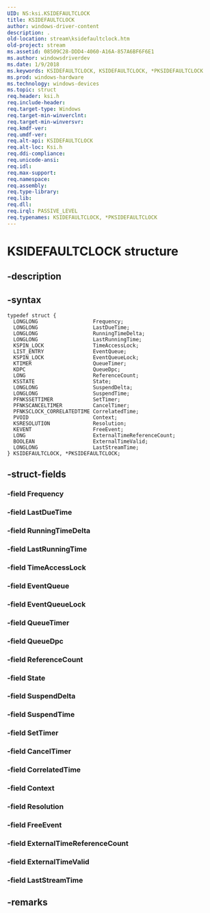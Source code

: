 ```yaml
---
UID: NS:ksi.KSIDEFAULTCLOCK
title: KSIDEFAULTCLOCK
author: windows-driver-content
description: .
old-location: stream\ksidefaultclock.htm
old-project: stream
ms.assetid: 08509C28-DDD4-4060-A16A-857A6BF6F6E1
ms.author: windowsdriverdev
ms.date: 1/9/2018
ms.keywords: KSIDEFAULTCLOCK, KSIDEFAULTCLOCK, *PKSIDEFAULTCLOCK
ms.prod: windows-hardware
ms.technology: windows-devices
ms.topic: struct
req.header: ksi.h
req.include-header: 
req.target-type: Windows
req.target-min-winverclnt: 
req.target-min-winversvr: 
req.kmdf-ver: 
req.umdf-ver: 
req.alt-api: KSIDEFAULTCLOCK
req.alt-loc: Ksi.h
req.ddi-compliance: 
req.unicode-ansi: 
req.idl: 
req.max-support: 
req.namespace: 
req.assembly: 
req.type-library: 
req.lib: 
req.dll: 
req.irql: PASSIVE_LEVEL
req.typenames: KSIDEFAULTCLOCK, *PKSIDEFAULTCLOCK
---
```


# KSIDEFAULTCLOCK structure



## -description




## -syntax

````
typedef struct {
  LONGLONG                  Frequency;
  LONGLONG                  LastDueTime;
  LONGLONG                  RunningTimeDelta;
  LONGLONG                  LastRunningTime;
  KSPIN_LOCK                TimeAccessLock;
  LIST_ENTRY                EventQueue;
  KSPIN_LOCK                EventQueueLock;
  KTIMER                    QueueTimer;
  KDPC                      QueueDpc;
  LONG                      ReferenceCount;
  KSSTATE                   State;
  LONGLONG                  SuspendDelta;
  LONGLONG                  SuspendTime;
  PFNKSSETTIMER             SetTimer;
  PFNKSCANCELTIMER          CancelTimer;
  PFNKSCLOCK_CORRELATEDTIME CorrelatedTime;
  PVOID                     Context;
  KSRESOLUTION              Resolution;
  KEVENT                    FreeEvent;
  LONG                      ExternalTimeReferenceCount;
  BOOLEAN                   ExternalTimeValid;
  LONGLONG                  LastStreamTime;
} KSIDEFAULTCLOCK, *PKSIDEFAULTCLOCK;
````


## -struct-fields

### -field Frequency


### -field LastDueTime


### -field RunningTimeDelta


### -field LastRunningTime


### -field TimeAccessLock


### -field EventQueue


### -field EventQueueLock


### -field QueueTimer


### -field QueueDpc


### -field ReferenceCount


### -field State


### -field SuspendDelta


### -field SuspendTime


### -field SetTimer


### -field CancelTimer


### -field CorrelatedTime


### -field Context


### -field Resolution


### -field FreeEvent


### -field ExternalTimeReferenceCount


### -field ExternalTimeValid


### -field LastStreamTime


## -remarks
